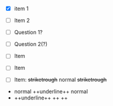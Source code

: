 - [x] item 1
- [ ] Item 2
- [ ] Question 1?
- [ ] Question 2(?)
- [ ] Item

- [ ] Item

- [ ] Item: ~~striketrough~~ normal ~~striketrough~~

- normal ++underline++ normal 
- ++underline++ ++ ++